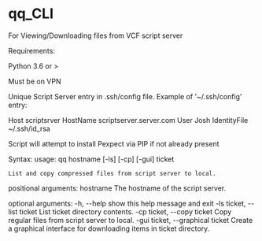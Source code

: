 # qq_CLI


For Viewing/Downloading files from VCF script server

Requirements:

Python 3.6 or >

Must be on VPN

Unique Script Server entry in .ssh/config file. Example of '~/.ssh/config' entry:

Host scriptsrver
    HostName scriptserver.server.com
    User Josh
    IdentityFile ~/.ssh/id_rsa



Script will attempt to install Pexpect via PIP if not already present


Syntax:
usage: qq hostname [-ls] [-cp] [-gui] ticket

```List and copy compressed files from script server to local.```

positional arguments:
  hostname              The hostname of the script server.

optional arguments:
  -h, --help            show this help message and exit
  -ls ticket, --list ticket
                        List ticket directory contents.
  -cp ticket, --copy ticket
                        Copy regular files from script server to local.
  -gui ticket, --graphical ticket
                        Create a graphical interface for downloading items in ticket directory.
